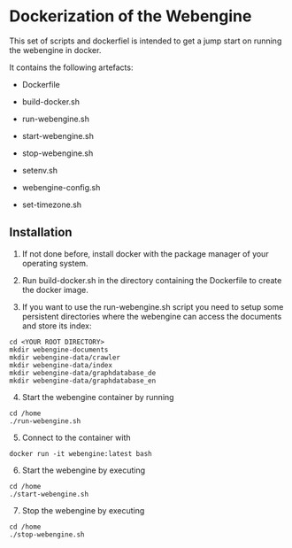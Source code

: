 # Dockerization of the Webengine

This set of scripts and dockerfiel is intended to get a jump start on
running the webengine in docker.

It contains the following artefacts:

- Dockerfile

- build-docker.sh

- run-webengine.sh

- start-webengine.sh

- stop-webengine.sh

- setenv.sh

- webengine-config.sh

- set-timezone.sh

## Installation


1. If not done before, install docker with the package manager of your
operating system.

2. Run build-docker.sh in the directory containing
the Dockerfile to create the docker image.

3. If you want to use the run-webengine.sh script you need to setup
some persistent directories where the webengine can access the
documents and store its index:

```
cd <YOUR ROOT DIRECTORY>
mkdir webengine-documents
mkdir webengine-data/crawler
mkdir webengine-data/index
mkdir webengine-data/graphdatabase_de
mkdir webengine-data/graphdatabase_en
```

4. Start the webengine container by running

```
cd /home
./run-webengine.sh
```

5. Connect to the container with


```
docker run -it webengine:latest bash
```

6. Start the webengine by executing

```
cd /home
./start-webengine.sh
```

7. Stop the webengine by executing

```
cd /home
./stop-webengine.sh
```